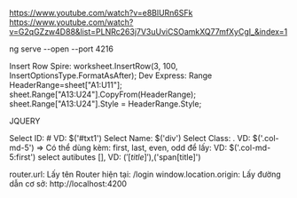 https://www.youtube.com/watch?v=e8BlURn6SFk
https://www.youtube.com/watch?v=G2qGZzw4D88&list=PLNRc263j7V3uUviCSOamkXQ77mfXyCgI_&index=1

ng serve --open --port 4216

Insert Row Spire: worksheet.InsertRow(3, 100, InsertOptionsType.FormatAsAfter);
Dev Express: 
Range HeaderRange=sheet["A1:U11"];
sheet.Range["A13:U24"].CopyFrom(HeaderRange);
sheet.Range["A13:U24"].Style = HeaderRange.Style;

JQUERY

Select ID: # VD:  $('#txt1')
Select Name: $('div')
Select Class: . VD: $('.col-md-5')
=> Có thể dùng kèm: first, last, even, odd để lấy: VD: $('.col-md-5:first')
select autibutes [], VD: $('[title]'),$('span[title]')

router.url: Lấy tên Router hiện tại: /login
window.location.origin: Lấy đường dẫn cơ sở: http://localhost:4200

